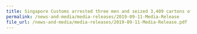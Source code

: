 ```yaml
---
title: Singapore Customs arrested three men and seized 3,409 cartons of duty-unpaid cigarettes concealed in cable spools
permalink: /news-and-media/media-releases/2019-09-11-Media-Release
file_url: /news-and-media/media-releases/2019-09-11-Media-Release.pdf
---
```

